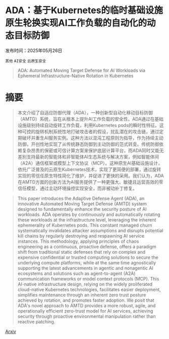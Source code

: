 # ADA：基于Kubernetes的临时基础设施原生轮换实现AI工作负载的自动化的动态目标防御

发布时间：2025年05月26日

`其他` `AI安全` `云原生安全`

> ADA: Automated Moving Target Defense for AI Workloads via Ephemeral Infrastructure-Native Rotation in Kubernetes

# 摘要

> 本文介绍了自适应防御代理（ADA），一种创新型自动化移动目标防御（AMTD）系统，旨在从根本上提升AI工作负载的安全性。ADA通过在基础设施级别持续自动旋转工作负载，利用Kubernetes pods的瞬时性特征。这种可控的旋转机制系统性地打破攻击者的假设，扰乱潜在的攻击链，通过定期破坏并重生AI服务实例。这种方法以混沌工程原则为指导，作为持续主动防御，开创性地实现了从传统静态防御到主动防御的范式转变。传统防御依赖复杂昂贵的保密或可信计算方案来保护底层计算平台，而ADA同时又能无差别支持最新的智能体和非智能体AI生态系统与解决方案，例如智能体间（A2A）通信框架或模型上下文协议（MCP）。这种原生AI基础设施设计，依托广泛普及的云原生Kubernetes技术，实现了更简便的部署，通过旋转实现的零信任原生特性简化了维护，并促进了更快的采用。我们认为，ADA在AMTD方面的创新方法为AI服务提供了一种更强大、敏捷且运营高效的零信任模型，通过主动环境操控实现安全，而非被动补丁修复。
    

> This paper introduces the Adaptive Defense Agent (ADA), an innovative Automated Moving Target Defense (AMTD) system designed to fundamentally enhance the security posture of AI workloads. ADA operates by continuously and automatically rotating these workloads at the infrastructure level, leveraging the inherent ephemerality of Kubernetes pods. This constant managed churn systematically invalidates attacker assumptions and disrupts potential kill chains by regularly destroying and respawning AI service instances. This methodology, applying principles of chaos engineering as a continuous, proactive defense, offers a paradigm shift from traditional static defenses that rely on complex and expensive confidential or trusted computing solutions to secure the underlying compute platforms, while at the same time agnostically supporting the latest advancements in agentic and nonagentic AI ecosystems and solutions such as agent-to-agent (A2A) communication frameworks or model context protocols (MCP). This AI-native infrastructure design, relying on the widely proliferated cloud-native Kubernetes technologies, facilitates easier deployment, simplifies maintenance through an inherent zero trust posture achieved by rotation, and promotes faster adoption. We posit that ADA's novel approach to AMTD provides a more robust, agile, and operationally efficient zero-trust model for AI services, achieving security through proactive environmental manipulation rather than reactive patching.

[Arxiv](https://arxiv.org/abs/2505.23805)
